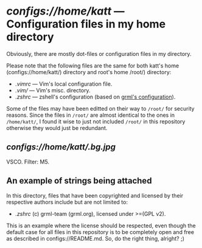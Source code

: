 # *configs://home/katt* &mdash; Configuration files in my home directory
Obviously, there are mostly dot-files or configuration files in my directory.

Please note that the following files are the same for both katt's home
(configs://home/katt/) directory and root's home /root/) directory:

- *.vimrc* &mdash; Vim's local configuration file.
- *.vim/* &mdash; Vim's misc. directory.
- *.zshrc* &mdash; zshell's configuration (based on [grml's
  configuration](https://grml.org/zsh/)).

Some of the files may have been editted on their way to `/root/` for
security reasons. Since the files in `/root/` are almost identical to the ones
in `/home/katt/`, I found it wise to just not included `/root/` in this
repository otherwise they would just be redundant.

## *configs://home/katt/.bg.jpg*
VSCO. Filter: M5.

## An example of strings being attached
In this directory, files that have been copyrighted and licensed by their
respective authors include but are not limited to:

- *.zshrc* (c) grml-team (grml.org), licensed under >=(GPL v2).

This is an example where the license should be respected, even though the
default case for all files in this repository is to be completely open and free
as described in configs://README.md. So, do the right thing, alright? ;)
